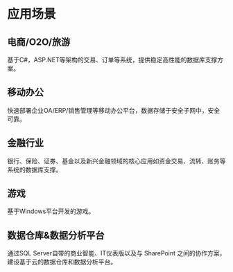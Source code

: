 # 应用场景


## 电商/O2O/旅游 
基于C#，ASP.NET等架构的交易、订单等系统，提供稳定高性能的数据库支撑方案。

## 移动办公 
快速部署企业OA/ERP/销售管理等移动办公平台，数据存储于安全子网中，安全可靠。

## 金融行业 
银行、保险、证券、基金以及新兴金融领域的核心应用如资金交易、流转、账务等系统的数据库支撑。

## 游戏 
基于Windows平台开发的游戏。

## 数据仓库&数据分析平台 
通过SQL Server自带的商业智能、IT仪表版以及与 SharePoint
之间的协作方案，建设基于云的数据仓库和数据分析平台。

